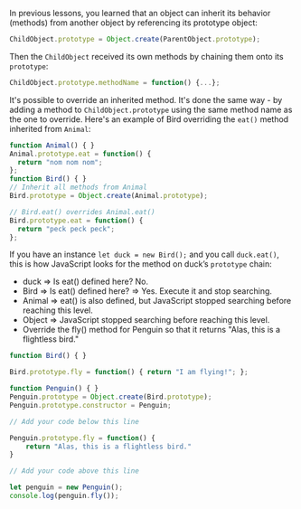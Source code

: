 In previous lessons, you learned that an object can inherit its behavior (methods) from another object by referencing its prototype object:

```js
ChildObject.prototype = Object.create(ParentObject.prototype);
```
Then the `ChildObject` received its own methods by chaining them onto its `prototype`:
```js
ChildObject.prototype.methodName = function() {...};
```
It's possible to override an inherited method. It's done the same way - by adding a method to `ChildObject.prototype` using the same method name as the one to override. Here's an example of Bird overriding the `eat()` method inherited from `Animal`:
```js
function Animal() { }
Animal.prototype.eat = function() {
  return "nom nom nom";
};
function Bird() { }
// Inherit all methods from Animal
Bird.prototype = Object.create(Animal.prototype);

// Bird.eat() overrides Animal.eat()
Bird.prototype.eat = function() {
  return "peck peck peck";
};
```
If you have an instance `let duck = new Bird();` and you call `duck.eat()`, this is how JavaScript looks for the method on duck’s `prototype` chain:

* duck => Is eat() defined here? No.
* Bird => Is eat() defined here? => Yes. Execute it and stop searching.
* Animal => eat() is also defined, but JavaScript stopped searching before reaching this level.
* Object => JavaScript stopped searching before reaching this level.
* Override the fly() method for Penguin so that it returns "Alas, this is a flightless bird."

```js
function Bird() { }

Bird.prototype.fly = function() { return "I am flying!"; };

function Penguin() { }
Penguin.prototype = Object.create(Bird.prototype);
Penguin.prototype.constructor = Penguin;

// Add your code below this line

Penguin.prototype.fly = function() {
    return "Alas, this is a flightless bird."
}

// Add your code above this line

let penguin = new Penguin();
console.log(penguin.fly());

